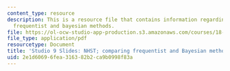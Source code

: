 ```yaml
---
content_type: resource
description: This is a resource file that contains information regarding NHST; comparing
  frequentist and bayesian methods.
file: https://ol-ocw-studio-app-production.s3.amazonaws.com/courses/18-05-introduction-to-probability-and-statistics-spring-2014/2e1d60696fea316382b2ca9b0998f83a_MIT18_05S14_studio9_slides.pdf
file_type: application/pdf
resourcetype: Document
title: 'Studio 9 Slides: NHST; comparing frequentist and Bayesian methods'
uid: 2e1d6069-6fea-3163-82b2-ca9b0998f83a
---
```

